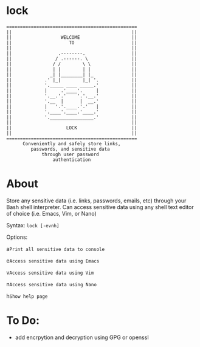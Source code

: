 # lock
```
================================================
||                                            ||
||                  WELCOME                   ||
||                     TO                     ||
||                                            ||
||                 .--------.                 ||
||                / .------. \                ||
||               / /        \ \               ||  
||               | |        | |               ||
||              _| |________| |_              ||
||            .' |_|        |_| '.            ||
||            '._____ ____ _____.'            ||
||            |     .'____'.     |            ||
||            '.__.'.'    '.'.__.'            ||
||            '.__  |      |  __.'            ||
||            |   '.'.____.'.'   |            ||
||            '.____'.____.'____.'            ||
||            '.________________.'            ||
||                                            ||
||                    LOCK                    ||
||                                            ||
================================================
      Conveniently and safely store links, 
         passwords, and sensitive data
             through user password
                 authentication
```
# About
Store any sensitive data (i.e. links, passwords, emails, etc) through your Bash shell interpreter. Can access sensitive data using any shell text editor of choice (i.e. Emacs, Vim, or Nano)

Syntax: `lock [-evnh]`

Options:

a`Print all sensitive data to console`

e`Access sensitive data using Emacs`

v`Access sensitive data using Vim`

n`Access sensitive data using Nano`

h`Show help page`

# To Do:

- add encrpytion and decryption using GPG or openssl

